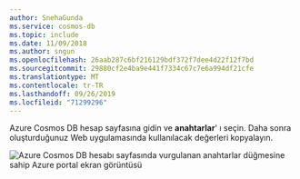 ```yaml
---
author: SnehaGunda
ms.service: cosmos-db
ms.topic: include
ms.date: 11/09/2018
ms.author: sngun
ms.openlocfilehash: 26aab287c6bf216129bdf372f7dee4d22f12f7bd
ms.sourcegitcommit: 29880cf2e4ba9e441f7334c67c7e6a994df21cfe
ms.translationtype: MT
ms.contentlocale: tr-TR
ms.lasthandoff: 09/26/2019
ms.locfileid: "71299296"
---
```

  Azure Cosmos DB hesap sayfasına gidin ve **anahtarlar**' ı seçin. Daha sonra oluşturduğunuz Web uygulamasında kullanılacak değerleri kopyalayın.

![Azure Cosmos DB hesabı sayfasında vurgulanan anahtarlar düğmesine sahip Azure portal ekran görüntüsü](./media/cosmos-db-keys/copy-keys.png)
